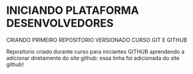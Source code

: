 # INICIANDO PLATAFORMA DESENVOLVEDORES
 CRIANDO PRIMEIRO REPOSITORIO VERSIONADO CURSO GIT E GITHUB

 Repositorio criado durante curso para iniciantes GITHUB
aprendendo a adicionar diretamente do site github: essa linha foi adicionada do site github!